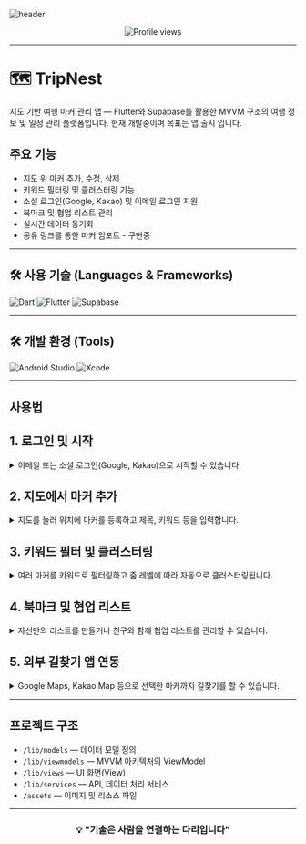 <!-- 헤더 배너 -->
![header](https://capsule-render.vercel.app/api?type=waving&color=gradient&height=120&animation=fadeIn&section=footer&text=%F0%9F%8C%8D%20TripNest)

<!-- 방문자 카운트 -->
<p align="center">
  <img src="https://komarev.com/ghpvc/?username=001014k&style=flat-square&color=blue" alt="Profile views" />
</p>

---

# 🗺️ TripNest

지도 기반 여행 마커 관리 앱 — Flutter와 Supabase를 활용한 MVVM 구조의 여행 정보 및 일정 관리 플랫폼입니다.
현재 개발중이며 목표는 앱 출시 입니다.

## 주요 기능
- 지도 위 마커 추가, 수정, 삭제  
- 키워드 필터링 및 클러스터링 기능  
- 소셜 로그인(Google, Kakao) 및 이메일 로그인 지원  
- 북마크 및 협업 리스트 관리  
- 실시간 데이터 동기화  
- 공유 링크를 통한 마커 임포트 - 구현중

---

## 🛠️ 사용 기술 (Languages & Frameworks)

<p>
  <img src="https://img.shields.io/badge/Dart-0175C2?style=flat&logo=dart&logoColor=white" alt="Dart" />
  <img src="https://img.shields.io/badge/Flutter-02569B?style=flat&logo=flutter&logoColor=white" alt="Flutter" />
  <img src="https://img.shields.io/badge/Supabase-3ECF8E?style=flat&logo=supabase&logoColor=white" alt="Supabase" />
</p>

---

## 🛠️ 개발 환경 (Tools)

<p>
  <img src="https://img.shields.io/badge/Android_Studio-3DDC84?style=flat&logo=android-studio&logoColor=white" alt="Android Studio" />
  <img src="https://img.shields.io/badge/Xcode-1575F9?style=flat&logo=xcode&logoColor=white" alt="Xcode" />
</p>

---

## 사용법

<h2>1. 로그인 및 시작</h2>
<details><summary>이메일 또는 소셜 로그인(Google, Kakao)으로 시작할 수 있습니다.</summary>
<p align="center">
<img src="https://github.com/user-attachments/assets/22bab7bb-ab9a-4839-9d4f-a4179c4282c7" width="20%"></img>
</p>
</details>

<h2>2. 지도에서 마커 추가</h2>
<details><summary>지도를 눌러 위치에 마커를 등록하고 제목, 키워드 등을 입력합니다.</summary>
<p align="center">
<img src="https://github.com/user-attachments/assets/55ca2f98-57e3-4ade-b8e8-9f47296707f8" width="20%"></img>
<img src="https://github.com/user-attachments/assets/60a5543b-b2cc-4049-b912-f96952c3c972" width="20%"></img>
</p>
</details>


<h2>3. 키워드 필터 및 클러스터링</h2>
<details><summary>여러 마커를 키워드로 필터링하고 줌 레벨에 따라 자동으로 클러스터링됩니다.</summary>
<p align="center">
<img src="https://github.com/user-attachments/assets/93d37fd0-7cba-456d-873e-94f206052dfc" width="20%"></img>
<img src="https://github.com/user-attachments/assets/b182f7f0-c61a-4448-8862-ea342de19b7d" width="20%"></img>
<img src="https://github.com/user-attachments/assets/f265fefc-8890-4027-813f-4b68db7c7dda" width="20%"></img>
<img src="https://github.com/user-attachments/assets/992a5659-a98a-4d43-bccb-77265df2dc65" width="20%"></img>

</p>
</details>

<h2>4. 북마크 및 협업 리스트</h2>
<details><summary>자신만의 리스트를 만들거나 친구와 함께 협업 리스트를 관리할 수 있습니다.</summary>
<p align="center">
<img src="https://github.com/user-attachments/assets/56207ce1-7b8b-44df-a7fe-b56e46f83d9e" width="20%"></img>
<img src="" width="20%"></img>
<img src="https://github.com/user-attachments/assets/1a211656-9f79-4614-b304-87dcea9f7d96" width="20%"></img>
<img src="https://github.com/user-attachments/assets/a3b9713f-fe37-458b-87f6-fcae88585084" width="20%"></img>
</p>
</details>

<h2>5. 외부 길찾기 앱 연동</h2>
<details><summary>Google Maps, Kakao Map 등으로 선택한 마커까지 길찾기를 할 수 있습니다.</summary>
<p align="center">
<img src="https://github.com/user-attachments/assets/c45a052c-f47c-4f6b-b4f2-8394291f1de6" width="20%"></img>

</p>
</details>


---

## 프로젝트 구조

- `/lib/models` — 데이터 모델 정의  
- `/lib/viewmodels` — MVVM 아키텍처의 ViewModel  
- `/lib/views` — UI 화면(View)  
- `/lib/services` — API, 데이터 처리 서비스  
- `/assets` — 이미지 및 리소스 파일

---

<h3 align="center">💡 "기술은 사람을 연결하는 다리입니다"</h3>

